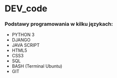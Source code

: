 # DEV_code

### Podstawy programowania w kilku językach:

- PYTHON 3
- DJANGO
- JAVA SCRIPT
- HTML5
- CSS3
- SQL
- BASH (Terminal Ubuntu)
- GIT

